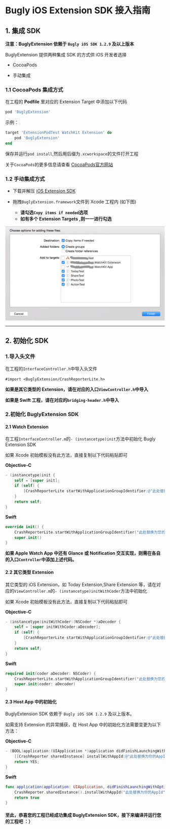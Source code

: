 # Bugly iOS Extension SDK 接入指南

## 1. 集成 SDK 

**注意：BuglyExtension 依赖于 `Bugly iOS SDK 1.2.9` 及以上版本**

BuglyExtension 提供两种集成 SDK 的方式供 iOS 开发者选择

* CocoaPods  

* 手动集成 

### 1.1 CocoaPods 集成方式

在工程的 **Podfile** 里对应的 Extension Target 中添加以下代码

```ruby
pod 'BuglyExtension'
```
示例：

```ruby
target 'ExtensionPodTest WatchKit Extension' do
	pod 'BuglyExtension'
end
```

保存并运行`pod install`,然后用后缀为`.xcworkspace`的文件打开工程

关于`CocoaPods`的更多信息请查看 [CocoaPods官方网站](https://cocoapods.org "CocoaPods") 

### 1.2 手动集成方式

* 下载并解压 [iOS Extension SDK](http://bugly.qq.com/sdkdown?id=05deedf8-796e-4e95-9d1d-3bb3d9890e78 "iOS Extension SDK") 

* 拖拽`BuglyExtension.framework`文件到 Xcode 工程内 (如下图)
	- **请勾选`Copy items if needed`选项**
	- **如有多个 Extension Targets ,则一一进行勾选**

![](./ImportFramework@2x.jpg)

---

## 2. 初始化 SDK

### 1.导入头文件

在工程的`InterfaceController.h`中导入头文件

`#import <BuglyExtension/CrashReporterLite.h>`

**如果是其它类型的 Extension，请在对应的入口`ViewController.h`中导入**

**如果是 Swift 工程，请在对应的`bridging-header.h`中导入**

### 2.初始化 BuglyExtension SDK

#### 2.1 Watch Extension

在工程`InterfaceController.m`的`- (instancetype)init`方法中初始化 Bugly Extension SDK

如果 Xcode 初始模板没有此方法，直接复制以下代码粘贴即可

**Objective-C**

```objective-c
- (instancetype)init {
	self = [super init];
	if (self) {
    	[CrashReporterLite startWithApplicationGroupIdentifier:@"此处替换为您的 App Group Identifier"];
	}
	return self;
}
```

**Swift**

```swift
override init() {
    CrashReporterLite.startWithApplicationGroupIdentifier("此处替换为您的 App Group Identifier")
    super.init()
}
```
**如果 Apple Watch App 中还有 Glance 或 Notification 交互实现，则需在各自的入口`Controller`中添加上述代码。**
    
#### 2.2 其它类型 Extension

其它类型的 iOS Extension，如 Today Extension,Share Extension 等，请在对应的`ViewController.m`的`- (instancetype)initWithCoder`方法中初始化

如果 Xcode 初始模板没有此方法，直接复制以下代码粘贴即可
    
**Objective-C**

```objective-c
- (instancetype)initWithCoder:(NSCoder *)aDecoder {
	self = [super initWithCoder:aDecoder];
	if (self) {
    	[CrashReporterLite startWithApplicationGroupIdentifier:@"此处替换为您的 App Group Identifier"];
	}
	return self;
}
```

**Swift**

```swift
required init(coder aDecoder: NSCoder) {
	CrashReporterLite.startWithApplicationGroupIdentifier("此处替换为您的 App Group Identifier")
    super.init(coder: aDecoder)
}
```

#### 2.3 Host App 中的初始化

BuglyExtension SDK 依赖于 `Bugly iOS SDK 1.2.9` 及以上版本。

如需支持 Extension 的异常捕获，在 Host App 中的初始化方法需要变更为以下方法：

**Objective-C**

```objective-c
- (BOOL)application:(UIApplication *)application didFinishLaunchingWithOptions:(NSDictionary *)launchOptions {
	[[CrashReporter sharedInstance] installWithAppId:@"此处替换为你的AppId"  applicationGroupIdentifier:@"此处替换为你的App Group标识符"];
	return YES;
}
```

**Swift**

```swift
func application(application: UIApplication, didFinishLaunchingWithOptions launchOptions: [NSObject: AnyObject]?) -> Bool {
	CrashReporter.sharedInstance().installWithAppId("此处替换为你的AppId" applicationGroupIdentifier:"此处替换为你的App Group标识符")
	return true
}
```
#### 至此，恭喜您的工程已经成功集成 BuglyExtension SDK，接下来编译并运行您的工程吧 ：）
